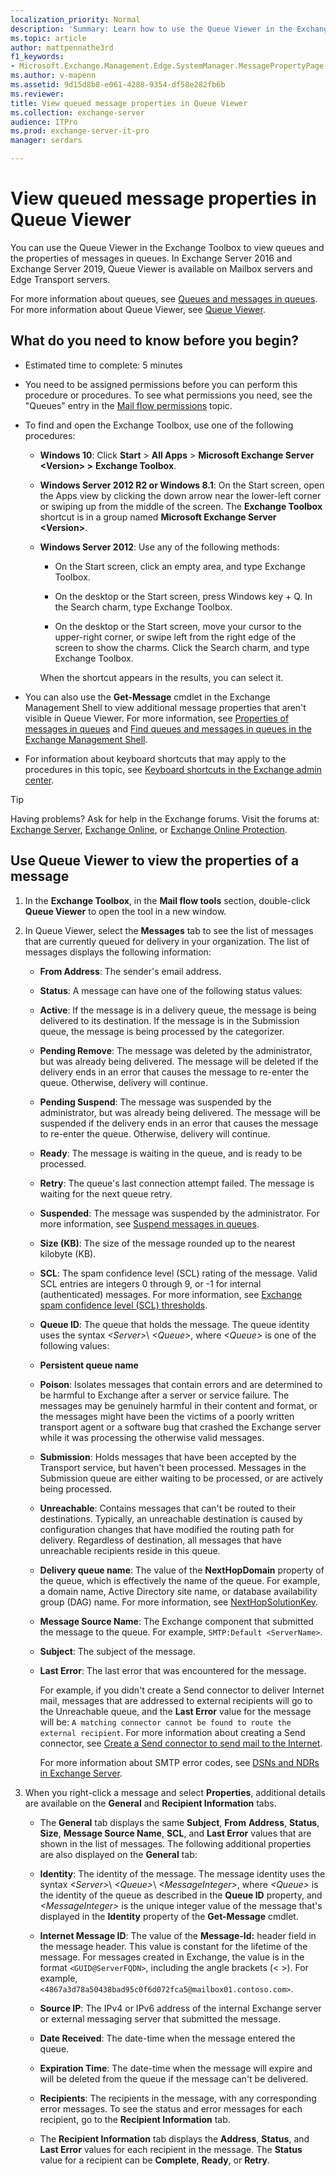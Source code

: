 ```yaml
---
localization_priority: Normal
description: 'Summary: Learn how to use the Queue Viewer in the Exchange Toolbox to view message properties in Exchange 2016 and Exchange 2019.'
ms.topic: article
author: mattpennathe3rd
f1_keywords:
- Microsoft.Exchange.Management.Edge.SystemManager.MessagePropertyPage
ms.author: v-mapenn
ms.assetid: 9d15d8b8-e061-4288-9354-df58e282fb6b
ms.reviewer: 
title: View queued message properties in Queue Viewer
ms.collection: exchange-server
audience: ITPro
ms.prod: exchange-server-it-pro
manager: serdars

---
```


# View queued message properties in Queue Viewer

You can use the Queue Viewer in the Exchange Toolbox to view queues and the properties of messages in queues. In Exchange Server 2016 and Exchange Server 2019, Queue Viewer is available on Mailbox servers and Edge Transport servers.

For more information about queues, see [Queues and messages in queues](queues.md). For more information about Queue Viewer, see [Queue Viewer](queue-viewer.md).

## What do you need to know before you begin?

- Estimated time to complete: 5 minutes

- You need to be assigned permissions before you can perform this procedure or procedures. To see what permissions you need, see the "Queues" entry in the [Mail flow permissions](../../permissions/feature-permissions/mail-flow-permissions.md) topic.

- To find and open the Exchange Toolbox, use one of the following procedures:

  - **Windows 10**: Click **Start** \> **All Apps** \> **Microsoft Exchange Server \<Version\> \>** **Exchange Toolbox**.

  - **Windows Server 2012 R2 or Windows 8.1**: On the Start screen, open the Apps view by clicking the down arrow near the lower-left corner or swiping up from the middle of the screen. The **Exchange Toolbox** shortcut is in a group named **Microsoft Exchange Server \<Version\>**.

  - **Windows Server 2012**: Use any of the following methods:

    - On the Start screen, click an empty area, and type Exchange Toolbox.

    - On the desktop or the Start screen, press Windows key + Q. In the Search charm, type Exchange Toolbox.

    - On the desktop or the Start screen, move your cursor to the upper-right corner, or swipe left from the right edge of the screen to show the charms. Click the Search charm, and type Exchange Toolbox.

    When the shortcut appears in the results, you can select it.

- You can also use the **Get-Message** cmdlet in the Exchange Management Shell to view additional message properties that aren't visible in Queue Viewer. For more information, see [Properties of messages in queues](message-properties.md) and [Find queues and messages in queues in the Exchange Management Shell](queues-and-messages-in-powershell.md).

- For information about keyboard shortcuts that may apply to the procedures in this topic, see [Keyboard shortcuts in the Exchange admin center](../../about-documentation/exchange-admin-center-keyboard-shortcuts.md).

> [!TIP]
> Having problems? Ask for help in the Exchange forums. Visit the forums at: [Exchange Server](https://go.microsoft.com/fwlink/p/?linkId=60612), [Exchange Online](https://go.microsoft.com/fwlink/p/?linkId=267542), or [Exchange Online Protection](https://go.microsoft.com/fwlink/p/?linkId=285351).

## Use Queue Viewer to view the properties of a message

1. In the **Exchange Toolbox**, in the **Mail flow tools** section, double-click **Queue Viewer** to open the tool in a new window.

2. In Queue Viewer, select the **Messages** tab to see the list of messages that are currently queued for delivery in your organization. The list of messages displays the following information:

   - **From Address**: The sender's email address.

   - **Status**: A message can have one of the following status values:

   - **Active**: If the message is in a delivery queue, the message is being delivered to its destination. If the message is in the Submission queue, the message is being processed by the categorizer.

   - **Pending Remove**: The message was deleted by the administrator, but was already being delivered. The message will be deleted if the delivery ends in an error that causes the message to re-enter the queue. Otherwise, delivery will continue.

   - **Pending Suspend**: The message was suspended by the administrator, but was already being delivered. The message will be suspended if the delivery ends in an error that causes the message to re-enter the queue. Otherwise, delivery will continue.

   - **Ready**: The message is waiting in the queue, and is ready to be processed.

   - **Retry**: The queue's last connection attempt failed. The message is waiting for the next queue retry.

   - **Suspended**: The message was suspended by the administrator. For more information, see [Suspend messages in queues](message-procedures.md#suspend-messages-in-queues).

   - **Size (KB)**: The size of the message rounded up to the nearest kilobyte (KB).

   - **SCL**: The spam confidence level (SCL) rating of the message. Valid SCL entries are integers 0 through 9, or -1 for internal (authenticated) messages. For more information, see [Exchange spam confidence level (SCL) thresholds](../../antispam-and-antimalware/antispam-protection/scl.md).

   - **Queue ID**: The queue that holds the message. The queue identity uses the syntax _\<Server\>_\ _\<Queue\>_, where _\<Queue\>_ is one of the following values:

   - **Persistent queue name**

   - **Poison**: Isolates messages that contain errors and are determined to be harmful to Exchange after a server or service failure. The messages may be genuinely harmful in their content and format, or the messages might have been the victims of a poorly written transport agent or a software bug that crashed the Exchange server while it was processing the otherwise valid messages.

   - **Submission**: Holds messages that have been accepted by the Transport service, but haven't been processed. Messages in the Submission queue are either waiting to be processed, or are actively being processed.

   - **Unreachable**: Contains messages that can't be routed to their destinations. Typically, an unreachable destination is caused by configuration changes that have modified the routing path for delivery. Regardless of destination, all messages that have unreachable recipients reside in this queue.

   - **Delivery queue name**: The value of the **NextHopDomain** property of the queue, which is effectively the name of the queue. For example, a domain name, Active Directory site name, or database availability group (DAG) name. For more information, see [NextHopSolutionKey](queues.md#nexthopsolutionkey).

   - **Message Source Name**: The Exchange component that submitted the message to the queue. For example, `SMTP:Default <ServerName>`.

   - **Subject**: The subject of the message.

   - **Last Error**: The last error that was encountered for the message.

     For example, if you didn't create a Send connector to deliver Internet mail, messages that are addressed to external recipients will go to the Unreachable queue, and the **Last Error** value for the message will be: `A matching connector cannot be found to route the external recipient`. For more information about creating a Send connector, see [Create a Send connector to send mail to the Internet](../../mail-flow/connectors/internet-mail-send-connectors.md).

     For more information about SMTP error codes, see [DSNs and NDRs in Exchange Server](../../mail-flow/non-delivery-reports-and-bounce-messages/non-delivery-reports-and-bounce-messages.md).

3. When you right-click a message and select **Properties**, additional details are available on the **General** and **Recipient Information** tabs.

   - The **General** tab displays the same **Subject**, **From** **Address**, **Status**, **Size**, **Message Source Name**, **SCL**, and **Last Error** values that are shown in the list of messages. The following additional properties are also displayed on the **General** tab:

   - **Identity**: The identity of the message. The message identity uses the syntax _\<Server\>_\ _\<Queue\>_\ _\<MessageInteger\>_, where _\<Queue\>_ is the identity of the queue as described in the **Queue ID** property, and _\<MessageInteger\>_ is the unique integer value of the message that's displayed in the **Identity** property of the **Get-Message** cmdlet.

   - **Internet Message ID**: The value of the **Message-Id:** header field in the message header. This value is constant for the lifetime of the message. For messages created in Exchange, the value is in the format `<GUID@ServerFQDN>`, including the angle brackets (\< \>). For example, `<4867a3d78a50438bad95c0f6d072fca5@mailbox01.contoso.com>`.

   - **Source IP**: The IPv4 or IPv6 address of the internal Exchange server or external messaging server that submitted the message.

   - **Date Received**: The date-time when the message entered the queue.

   - **Expiration Time**: The date-time when the message will expire and will be deleted from the queue if the message can't be delivered.

   - **Recipients**: The recipients in the message, with any corresponding error messages. To see the status and error messages for each recipient, go to the **Recipient Information** tab.

   - The **Recipient Information** tab displays the **Address**, **Status**, and **Last Error** values for each recipient in the message. The **Status** value for a recipient can be **Complete**, **Ready**, or **Retry**.
